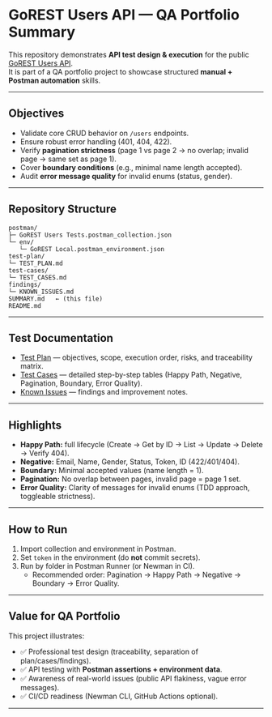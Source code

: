 # GoREST Users API — QA Portfolio Summary

This repository demonstrates **API test design & execution** for the public [GoREST Users API](https://gorest.co.in).  
It is part of a QA portfolio project to showcase structured **manual + Postman automation** skills.

---

## Objectives
- Validate core CRUD behavior on `/users` endpoints.
- Ensure robust error handling (401, 404, 422).
- Verify **pagination strictness** (page 1 vs page 2 → no overlap; invalid page → same set as page 1).
- Cover **boundary conditions** (e.g., minimal name length accepted).
- Audit **error message quality** for invalid enums (status, gender).

---

## Repository Structure
```
postman/
├─ GoREST Users Tests.postman_collection.json
└─ env/
   └─ GoREST Local.postman_environment.json
test-plan/
└─ TEST_PLAN.md
test-cases/
└─ TEST_CASES.md
findings/
└─ KNOWN_ISSUES.md
SUMMARY.md   ← (this file)
README.md
```

---

## Test Documentation
- [Test Plan](test-plan/TEST_PLAN.md) — objectives, scope, execution order, risks, and traceability matrix.  
- [Test Cases](test-cases/TEST_CASES.md) — detailed step-by-step tables (Happy Path, Negative, Pagination, Boundary, Error Quality).  
- [Known Issues](findings/KNOWN_ISSUES.md) — findings and improvement notes.

---

## Highlights
- **Happy Path:** full lifecycle (Create → Get by ID → List → Update → Delete → Verify 404).  
- **Negative:** Email, Name, Gender, Status, Token, ID (422/401/404).  
- **Boundary:** Minimal accepted values (name length = 1).  
- **Pagination:** No overlap between pages, invalid page = page 1 set.  
- **Error Quality:** Clarity of messages for invalid enums (TDD approach, toggleable strictness).  

---

## How to Run
1. Import collection and environment in Postman.  
2. Set `token` in the environment (do **not** commit secrets).  
3. Run by folder in Postman Runner (or Newman in CI).  
   - Recommended order: Pagination → Happy Path → Negative → Boundary → Error Quality.  

---

## Value for QA Portfolio
This project illustrates:
- ✅ Professional test design (traceability, separation of plan/cases/findings).  
- ✅ API testing with **Postman assertions + environment data**.  
- ✅ Awareness of real-world issues (public API flakiness, vague error messages).  
- ✅ CI/CD readiness (Newman CLI, GitHub Actions optional).  

---
